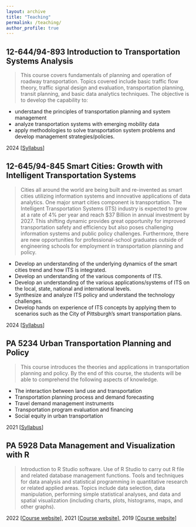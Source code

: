 ```yaml
---
layout: archive
title: "Teaching"
permalink: /teaching/
author_profile: true
---
```


## 12-644/94-893 Introduction to Transportation Systems Analysis

> This course covers fundamentals of planning and operation of roadway transportation. Topics covered include basic traffic flow theory, traffic signal design and evaluation, transportation planning, transit planning, and basic data analytics techniques. The objective is to develop the capability to: 
- understand the principles of transportation planning and system management
- analyze transportation systems with emerging mobility data
- apply methodologies to solve transportation system problems and develop management strategies/policies.

2024 [[Syllabus](/files/Syllabus_intro_to_trans_sys_analysis_Fall_2024.pdf)]

## 12-645/94-845 Smart Cities: Growth with Intelligent Transportation Systems

> Cities all around the world are being built and re-invented as smart cities utilizing information systems and innovative applications of data analytics.  One major smart cities component is transportation.  The Intelligent Transportation Systems (ITS) industry is expected to grow at a rate of 4% per year and reach $37 Billion in annual investment by 2027.  This shifting dynamic provides great opportunity for improved transportation safety and efficiency but also poses challenging information systems and public policy challenges. Furthermore, there are new opportunities for professional-school graduates outside of engineering schools for employment in transportation planning and policy.
- Develop an understanding of the underlying dynamics of the smart cities trend and how ITS is integrated.  
- Develop an understanding of the various components of ITS. 
- Develop an understanding of the various applications/systems of ITS on the local, state, national and international levels. 
- Synthesize and analyze ITS policy and understand the technology challenges.  
- Develop hands on experience of ITS concepts by applying them to scenarios such as the City of Pittsburgh’s smart transportation plans.

2024 [[Syllabus](/files/Syllabus_Growth_w_ITS_2024.pdf)]

## PA 5234 Urban Transportation Planning and Policy

> This course introduces the theories and applications in transportation planning and policy.  By the end of this course, the students will be able to comprehend the following aspects of knowledge.
- The interaction between land use and transportation
- Transportation planning process and demand forecasting
- Travel demand management instruments
- Transportation program evaluation and financing
- Social equity in urban transportation

2021 [[Syllabus](/files/PA_5234_syllabus_2021_spring.pdf)]

## PA 5928 Data Management and Visualization with R

> Introduction to R Studio software. Use of R Studio to carry out R file and related database management functions. Tools and techniques for data analysis and statistical programming in quantitative research or related applied areas. Topics include data selection, data manipulation, performing simple statistical analyses, and data and spatial visualization (including charts, plots, histograms, maps, and other graphs). 

2022 [[Course website](https://vtao1989.github.io/PA5928_2022_spring/)], 2021 [[Course website](https://vtao1989.github.io/PA_5928_2021_spring/)], 2019 [[Course website](https://vtao1989.github.io/PA5928-Data-management-and-visualization-with-R/)]